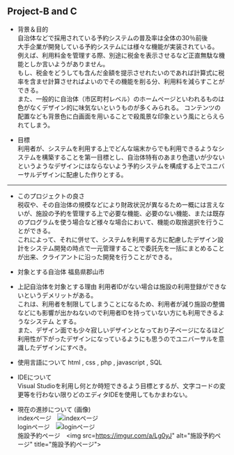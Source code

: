 ﻿Project-B and C
--
+ 背景＆目的  
 自治体などで採用されている予約システムの普及率は全体の30％前後  
 大手企業が開発している予約システムには様々な機能が実装されている。  
 例えば、利用料金を管理する際、別途に税金を表示させるなど正直無駄な機能としか言いようがありません。  
 もし、税金をどうしても含んだ金額を提示させれたいのであれば計算式に税率を含ませ計算させればよいのでその機能を削る分、利用料を減らすことができる。  
 また、一般的に自治体（市区町村レベル）のホームページといわれるものは色がなくデザイン的に味気ないというものが多くみられる。
 コンテンツの配置なども背景色に白画面を用いることで殺風景な印象という風にとらえられてしまう。
  
+ 目標  
 利用者が、システムを利用する上でどんな端末からでも利用できるようなシステムを構築することを第一目標とし、自治体特有のあまり色遣いが少ないというようなデザインにはならないよう予約システムを構成する上でユニバーサルデザインに配慮した作りとする。  
  
--------  
+ このプロジェクトの良さ  
 税収や、その自治体の規模などにより財政状況が異なるため一概には言えないが、施設の予約を管理する上で必要な機能、必要のない機能、または既存のプログラムを使う場合など様々な場合において、機能の取捨選択を行うことができる。  
 これによって、それに併せて、システムを利用する方に配慮したデザイン設計をシステム開発の時点で一元管理することで委託先を一括にまとめることが出来、クライアントに沿った開発を行うことができる。  
  
+ 対象とする自治体 福島県郡山市  

+ 上記自治体を対象とする理由  利用者IDがない場合は施設の利用登録ができないというデメリットがある。  
 これは、利用者を制限してしまうことになるため、利用者が減り施設の整備などにも影響が出かねないので利用者IDを持っていない方にも利用できるようなシステム  とする。  
 また、デザイン面でも少々寂しいデザインとなっており子ページになるほど利用性が下がったデザインになっているようにも思うのでユニバーサルを意識したデザインにすべき。   

+ 使用言語について 
 html , css , php , javascript , SQL  

+ IDEについて  
 Visual Studioを利用し何とか時短できるよう目標とするが、文字コードの変更等を行わない限りどのエディタIDEを使用してもかまわない。  

+ 現在の進捗について (画像)  
 indexページ　<img src="https://imgur.com/a/HY62R" alt="indexページ" title="indexページ">  
 loginページ　<img src="https://imgur.com/a/DhY8C1" alt="loginページ" title="loginページ">  
 施設予約ページ　<img src=https://imgur.com/a/Lg0yJ" alt="施設予約ページ" title="施設予約ページ">  
